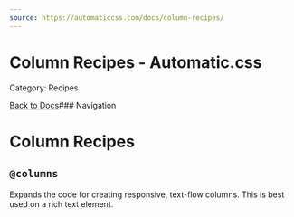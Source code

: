 ```yaml
---
source: https://automaticcss.com/docs/column-recipes/
---
```


# Column Recipes - Automatic.css

Category: Recipes

[Back to Docs](https://automaticcss.com/docs)### Navigation

# Column Recipes

## `@columns`

Expands the code for creating responsive, text-flow columns. This is best used on a rich text element.

